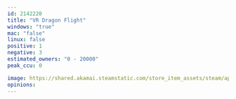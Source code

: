 ```yaml
---
id: 2142220
title: "VR Dragon Flight"
windows: "true"
mac: "false"
linux: false
positive: 1
negative: 3
estimated_owners: "0 - 20000"
peak_ccu: 0

image: https://shared.akamai.steamstatic.com/store_item_assets/steam/apps/2142220/header.jpg?t=1666874789
opinions:
---
```


